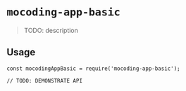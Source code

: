 # `mocoding-app-basic`

> TODO: description

## Usage

```
const mocodingAppBasic = require('mocoding-app-basic');

// TODO: DEMONSTRATE API
```
